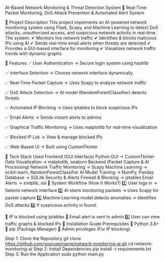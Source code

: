 AI-Based Network Monitoring & Threat Detection System 🚀
Real-Time Packet Monitoring, DoS Attack Prevention & Automated Alert System

🔹 Project Description
This project implements an AI-powered network monitoring system using Flask, Scapy, and Machine Learning to detect DoS attacks, unauthorized access, and suspicious network activity in real-time. The system:
✔ Monitors live network traffic
✔ Identifies & blocks malicious IPs using AI
✔ Sends real-time email alerts when threats are detected
✔ Provides a GUI-based interface for monitoring
✔ Visualizes network traffic trends with dynamic graphs

🔹 Features
✅ User Authentication → Secure login system using hashlib

✅ Interface Selection → Choose network interface dynamically

✅ Real-Time Packet Capture → Uses Scapy to analyze network traffic

✅ DoS Attack Detection → AI model (RandomForestClassifier) detects threats

✅ Automated IP Blocking → Uses iptables to block suspicious IPs

✅ Email Alerts → Sends instant alerts to admins

✅ Graphical Traffic Monitoring → Uses matplotlib for real-time visualization

✅ Blocked IP List → View & manage blocked IPs

✅ Web-Based UI → Built using CustomTkinter

🔹 Tech Stack Used
Frontend (GUI Interface)
Python GUI → CustomTkinter
Data Visualization → matplotlib, seaborn
Backend (Packet Capture & AI Processing)
Network Traffic Monitoring → Scapy
Machine Learning → scikit-learn, RandomForestClassifier
AI Model Training → NumPy, Pandas
Database → SQLite
Security & Alerts
Firewall & Blocking → iptables
Email Alerts → smtplib, ssl
🔹 System Workflow (How It Works?)
1️⃣ User logs in → Selects network interface
2️⃣ AI starts monitoring packets → Uses Scapy for packet capture
3️⃣ Machine Learning model detects anomalies → Identifies DoS attacks
4️⃣ If suspicious activity is found:

🚫 IP is blocked using iptables
📩 Email alert is sent to admin
5️⃣ User can view traffic graphs & blocked IPs
🔹 Installation Guide
Prerequisites
🔹 Python 3.8+
🔹 pip (Package Manager)
🔹 Admin privileges (For IP blocking)

Step 1: Clone the Repository
git clone https://github.com/yourusername/network-monitoring-ai.git
cd network-monitoring-ai
Step 2: Install Dependencies
pip install -r requirements.txt
Step 3: Run the Application
sudo python main.py

